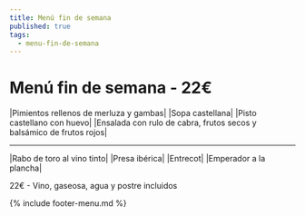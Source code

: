 ```yaml
---
title: Menú fin de semana
published: true
tags:
  - menu-fin-de-semana
---
```


# Menú fin de semana - 22€

|Pimientos rellenos de merluza y gambas|
|Sopa castellana|
|Pisto castellano con huevo|
|Ensalada con rulo de cabra, frutos secos y balsámico de frutos rojos|

------

|Rabo de toro al vino tinto|
|Presa ibérica|
|Entrecot|
|Emperador a la plancha|

22€ - Vino, gaseosa, agua y postre incluidos

{% include footer-menu.md %}
